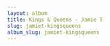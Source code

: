 ```yaml
---
layout: album
title: Kings & Queens - Jamie T
slug: jamiet-kingsqueens
album_slug: jamiet-kingsqueens
---
```

